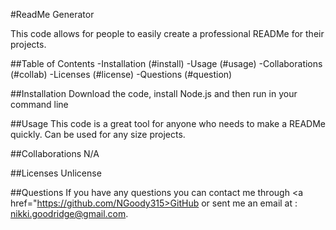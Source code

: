 
#ReadMe Generator

This code allows for people to easily create a professional READMe for their projects.

##Table of Contents
-Installation (#install)
-Usage (#usage)
-Collaborations (#collab)
-Licenses (#license)
-Questions (#question)

<a name='install'></a>
##Installation
Download the code, install Node.js and then run in your command line

<a name='usage'></a>
##Usage
This code is a great tool for anyone who needs to make a READMe quickly. Can be used for any size projects.

<a name='collab'></a>
##Collaborations
N/A

<a name='liscense'></a>
##Licenses
Unlicense

<a name='question'></a>
##Questions
If you have any questions you can contact me through <a href="https://github.com/NGoody315>GitHub</a> or sent me an email at : nikki.goodridge@gmail.com.
